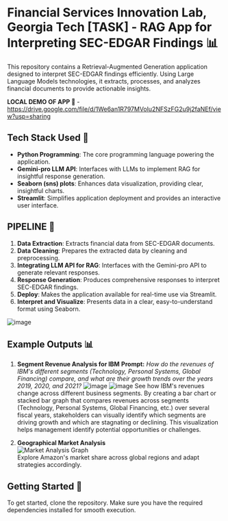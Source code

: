 # Financial Services Innovation Lab, Georgia Tech [TASK] - RAG App for Interpreting SEC-EDGAR Findings :bar_chart:

This repository contains a Retrieval-Augmented Generation application designed to interpret SEC-EDGAR findings efficiently. Using Large Language Models technologies, it extracts, processes, and analyzes financial documents to provide actionable insights.

**LOCAL DEMO OF APP :calling:** - https://drive.google.com/file/d/1We6an1R797MVolu2NFSzFG2u9j2faNEf/view?usp=sharing

## Tech Stack Used :page_facing_up:
- **Python Programming**: The core programming language powering the application.
- **Gemini-pro LLM API**: Interfaces with LLMs to implement RAG for insightful response generation.
- **Seaborn (sns) plots**: Enhances data visualization, providing clear, insightful charts.
- **Streamlit**: Simplifies application deployment and provides an interactive user interface.

## PIPELINE :page_facing_up:
1. **Data Extraction**: Extracts financial data from SEC-EDGAR documents.
2. **Data Cleaning**: Prepares the extracted data by cleaning and preprocessing.
3. **Integrating LLM API for RAG**: Interfaces with the Gemini-pro API to generate relevant responses.
4. **Response Generation**: Produces comprehensive responses to interpret SEC-EDGAR findings.
5. **Deploy**: Makes the application available for real-time use via Streamlit.
6. **Interpret and Visualize**: Presents data in a clear, easy-to-understand format using Seaborn.

![image](https://github.com/ShubhMittal44/Georgia-Tech-Work/assets/76169253/4877d4e1-01f8-4272-ad2d-c3b8ac83b63f)

## **Example Outputs 📊**

1. **Segment Revenue Analysis for IBM**
   **Prompt:** *How do the revenues of IBM's different segments (Technology, Personal Systems, Global Financing) compare, and what are their growth trends over the years 2019, 2020, and 2021?*
  ![image](https://github.com/ShubhMittal44/Georgia-Tech-Work/assets/76169253/90ea123a-4ad2-4879-8382-80f8b31f271a) ![image](https://github.com/ShubhMittal44/Georgia-Tech-Work/assets/76169253/d4881f70-6c0b-4e83-b182-c9e60503f3fb)
   See how IBM's revenues change across different business segments. By creating a bar chart or stacked bar graph that compares revenues across segments (Technology, Personal Systems, Global Financing, etc.) over several fiscal years, stakeholders can visually identify which segments are driving growth and which are stagnating or declining. This visualization helps management identify potential opportunities or challenges.

2. **Geographical Market Analysis**  
   ![Market Analysis Graph](https://example.com/market_analysis.png)  
   Explore Amazon's market share across global regions and adapt strategies accordingly.


## Getting Started :key:
To get started, clone the repository. Make sure you have the required dependencies installed for smooth execution.


